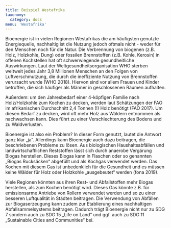 ```yaml
---
title: Beispiel Westafrika 
taxonomy:
  category: docs
menu: 'Westafrika'
---
```


Bioenergie ist in vielen Regionen Westafrikas die am häufigsten genutzte Energiequelle, nachhaltig ist die Nutzung jedoch oftmals nicht - weder für den Menschen noch für die Natur. Die Verbrennung von biogenen (z.B. Holz, Holzkohle, Dung) oder fossilen Brennstoffen (z.B. Kohle, Kerosin) in offenen Kochstellen hat oft schwerwiegende gesundheitliche Auswirkungen. Laut der Weltgesundheitsorganisation WHO sterben weltweit jedes Jahr 3,8 Millionen Menschen an den Folgen von Luftverschmutzung, die durch die ineffiziente Nutzung von Brennstoffen verursacht wurde (WHO 2018). Hiervon sind vor allem Frauen und Kinder betroffen, die sich häufiger als Männer in geschlossenen Räumen aufhalten. 

Außerdem: um den Jahresbedarf einer 4-köpfigen Familie nach Holz/Holzkohle zum Kochen zu decken, werden laut Schätzungen der FAO im afrikanischen Durchschnitt 2,4 Tonnen (!) Holz benötigt (FAO 2017). Um diesen Bedarf zu decken, wird oft mehr Holz aus Wäldern entnommen als nachwachsen kann. Dies führt zu einer Verschlechterung des Bodens und zu Waldverlusten. 

Bioenergie ist also ein Problem? In dieser Form genutzt, lautet die Antwort ganz klar „ja“. Allerdings kann Bioenergie auch dazu beitragen, die beschriebenen Probleme zu lösen. Aus biologischen Haushaltsabfällen und landwirtschaftlichen Reststoffen lässt sich durch anaerobe Vergärung Biogas herstellen. Dieses Biogas kann in Flaschen oder so genannten „Biogas Rucksäcken“ abgefüllt und als Kochgas verwendet werden. Das Kochen mit diesem Gas ist unbedenklich für die Gesundheit und es müssen keine Wälder für Holz oder Holzkohle „ausgebeutet“ werden (fona 2019). 

Viele Regionen könnten aus ihren Rest- und Abfallstoffen mehr Biogas herstellen, als zum Kochen benötigt wird. Dieses Gas könnte z.B. für emissionsarme Antriebe von Rollern verwendet werden und so zu einer besseren Luftqualität in Städten beitragen. Die Verwendung von Abfällen zur Biogaserzeugung kann zudem zur Etablierung eines nachhaltigen Abfallsammelsystems beitragen. Dadurch trägt Bioenergie nicht nur zu SDG 7 sondern auch zu SDG 15 „Life on Land“ und ggf. auch zu SDG 11 „Sustainable Cities and Communities“ bei.

